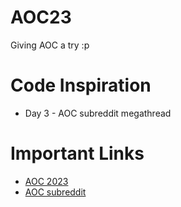 # AOC23

Giving AOC a try :p

# Code Inspiration

- Day 3 - AOC subreddit megathread

# Important Links

- [AOC 2023](https://adventofcode.com/2023)
- [AOC subreddit](https://www.reddit.com/r/adventofcode/)
